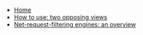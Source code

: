 - [Home](/gorhill/httpswitchboard/wiki)
- [How to use: two opposing views](/gorhill/httpswitchboard/wiki/How-to-use-HTTP-Switchboard:-Two-opposing-views)
- [Net-request-filtering engines: an overview](/gorhill/httpswitchboard/wiki/Net-request-filtering:-overview)